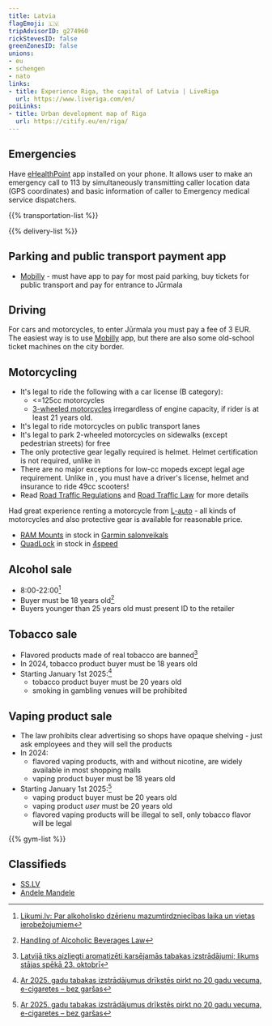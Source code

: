 ```yaml
---
title: Latvia
flagEmoji: 🇱🇻
tripAdvisorID: g274960
rickStevesID: false
greenZonesID: false
unions:
- eu
- schengen
- nato
links:
- title: Experience Riga, the capital of Latvia | LiveRiga
  url: https://www.liveriga.com/en/
poiLinks:
- title: Urban development map of Riga
  url: https://citify.eu/en/riga/
---
```


## Emergencies

Have [eHealthPoint](https://eveselibaspunkts.lv/en/App) app installed on your phone. It allows user to make an emergency call to 113 by simultaneously transmitting caller location data (GPS coordinates) and basic information of caller to Emergency medical service dispatchers.

{{% transportation-list %}}

{{% delivery-list %}}

## Parking and public transport payment app

- [Mobilly](https://mobilly.lv/) - must have app to pay for most paid parking, buy tickets for public transport and pay for entrance to Jūrmala

## Driving

For cars and motorcycles, to enter Jūrmala you must pay a fee of 3 EUR. The easiest way is to use [Mobilly](https://mobilly.lv/) app, but there are also some old-school ticket machines on the city border.

## Motorcycling

- It's legal to ride the following with a car license (B category):
  - <=125cc motorcycles
  - [3-wheeled motorcycles](https://en.wikipedia.org/wiki/Piaggio_MP3) irregardless of engine capacity, if rider is at least 21 years old.
- It's legal to ride motorcycles on public transport lanes
- It's legal to park 2-wheeled motorcycles on sidewalks (except pedestrian streets) for free
- The only protective gear legally required is helmet. Helmet certification is not required, unlike in [](/countries/italy/#motorcycling)
- There are no major exceptions for low-cc mopeds except legal age requirement. Unlike in [](/countries/france/#motorcycling), you must have a driver's license, helmet and insurance to ride 49cc scooters!
- Read [Road Traffic Regulations](https://likumi.lv/ta/en/en/id/274865-road-traffic-regulations) and [Road Traffic Law](https://likumi.lv/ta/en/en/id/45467-road-traffic-law) for more details

Had great experience renting a motorcycle from [L-auto](https://l-auto.lv/lv) - all kinds of motorcycles and also protective gear is available for reasonable price.

- [RAM Mounts](https://rammount.com/) in stock in [Garmin salonveikals](https://garminshop.lv/lv/kur-nopirkt/)
- [QuadLock](https://www.quadlockcase.eu/) in stock in [4speed](https://4speed.lv/lv/contacts)

## Alcohol sale

- 8:00-22:00[^1]
- Buyer must be 18 years old[^4]
- Buyers younger than 25 years old must present ID to the retailer

## Tobacco sale

- Flavored products made of real tobacco are banned[^2]
- In 2024, tobacco product buyer must be 18 years old
- Starting January 1st 2025:[^3]
  - tobacco product buyer must be 20 years old
  - smoking in gambling venues will be prohibited

## Vaping product sale

- The law prohibits clear advertising so shops have opaque shelving - just ask employees and they will sell the products
- In 2024:
  - flavored vaping products, with and without nicotine, are widely available in most shopping malls
  - vaping product buyer must be 18 years old
- Starting January 1st 2025:[^3]
  - vaping product buyer must be 20 years old
  - vaping product _user_ must be 20 years old
  - flavored vaping products will be illegal to sell, only tobacco flavor will be legal

{{% gym-list %}}

## Classifieds

- [SS.LV](https://ss.lv)
- [Andele Mandele](https://www.andelemandele.lv)

[^1]: [Likumi.lv: Par alkoholisko dzērienu mazumtirdzniecības laika un vietas ierobežojumiem](https://likumi.lv/ta/id/272336-par-alkoholisko-dzerienu-mazumtirdzniecibas-laika-un-vietas-ierobezojumiem)
[^2]: [Latvijā tiks aizliegti aromatizēti karsējamās tabakas izstrādājumi; likums stājas spēkā 23. oktobrī](https://nra.lv/latvija/429894-latvija-tiks-aizliegti-aromatizeti-karsejamas-tabakas-izstradajumi-likums-stajas-speka-23-oktobri.htm)
[^3]: [Ar 2025. gadu tabakas izstrādājumus drīkstēs pirkt no 20 gadu vecuma, e-cigaretes – bez garšas](https://www.lsm.lv/raksts/zinas/latvija/11.01.2024-ar-2025-gadu-tabakas-izstradajumus-drikstes-pirkt-no-20-gadu-vecuma-e-cigaretes-bez-garsas.a538510/)
[^4]: [Handling of Alcoholic Beverages Law](https://likumi.lv/ta/en/en/id/88009-handling-of-alcoholic-beverages-law)
